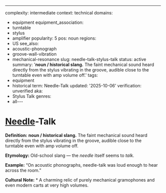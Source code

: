 ---
complexity: intermediate
context: technical
domains:
- equipment
equipment_association:
- turntable
- stylus
- amplifier
popularity: 5
pos: noun
regions:
- US
see_also:
- acoustic-phonograph
- groove-wall-vibration
- mechanical-resonance
slug: needle-talk-stylus-talk
status: active
summary: '**noun / historical slang.** The faint mechanical sound heard directly from
  the stylus vibrating in the groove, audible close to the turntable even with amp
  volume off.'
tags:
- equipment
- historical
term: Needle-Talk
updated: '2025-10-06'
verification: unverified
aka:
- Stylus Talk
genres:
- all---

# [Needle](../n/needle-wear.md)-Talk

**Definition:** **noun / historical slang.** The faint mechanical sound heard directly from the stylus vibrating in the groove, audible close to the turntable even with amp volume off.

**Etymology:** Old-school slang — the *needle* itself seems to *talk.*

**Example:** “On acoustic phonographs, needle-talk was loud enough to hear across the room.”

**Cultural Note:** * A charming relic of purely mechanical gramophones and even modern carts at very high volumes.

